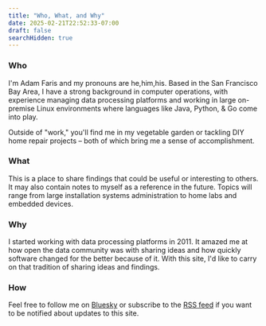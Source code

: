 ```yaml
---
title: "Who, What, and Why"
date: 2025-02-21T22:52:33-07:00
draft: false
searchHidden: true
---
```


### Who

I'm Adam Faris and my pronouns are he,him,his. Based in the San Francisco Bay Area, I have a strong background
in computer operations, with experience managing data processing platforms and working in large on-premise Linux 
environments where languages like Java, Python, & Go come into play.

Outside of "work," you'll find me in my vegetable garden or tackling DIY home repair projects – both of which
bring me a sense of accomplishment.

### What

This is a place to share findings that could be useful or interesting to others.
It may also contain notes to myself as a reference in the future.  Topics will range from large
installation systems administration to home labs and embedded devices.

### Why

I started working with data processing platforms in 2011.  It amazed me at how open
the data community was with sharing ideas and how quickly software changed for the better because of it.
With this site, I'd like to carry on that tradition of sharing ideas and findings.

### How

Feel free to follow me on [Bluesky](https://@amf3.bsky.social) or subscribe to the [RSS feed](https://amf3.github.io/index.xml)
if you want to be notified about updates to this site.
